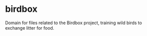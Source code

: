 # birdbox
Domain for files related to the Birdbox project, training wild birds to exchange litter for food. 

